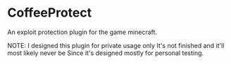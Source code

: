 # CoffeeProtect
An exploit protection plugin for the game minecraft.

NOTE: I designed this plugin for private usage only
It's not finished and it'll most likely never be
Since it's designed mostly for personal testing.
